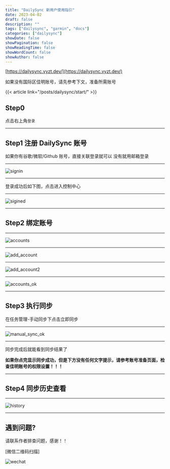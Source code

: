 ```yaml
---
title: "DailySync 新用户使用指引"
date: 2023-04-02
draft: false
description: ""
tags: ["dailysync", "garmin", "docs"]
categories: ["dailysync"]
showDate: false
showPagination: false
showReadingTime: false
showWordCount: false
showAuthor: false
---
```


[https://dailysync.vyzt.dev/](https://dailysync.vyzt.dev/)


如果没有国际区佳明账号，请先参考下文，准备所需账号

{{< article link="/posts/dailysync/start/" >}}


## Step0

点击右上角`登录`

---

## Step1 注册 DailySync 账号

如果你有谷歌/微软/Github 账号，直接关联登录就可以
没有就用邮箱登录

---

![signin](img/signin.png)

---

登录成功后如下图，点击进入控制中心

---

![sigined](img/sigined.png)

---

## Step2 绑定账号

---

![accounts](img/accounts.png)

---

![add_account](img/add_account.png)

---

![add_account2](img/add_account2.png)

---

![accounts_ok](img/accounts_ok.png)

---

## Step3 执行同步

在任务管理-手动同步下点击立即同步

---

![manual_sync_ok](img/manual_sync_ok.png)

---

同步完成后就能看到同步结果了

**如果你点完显示同步成功，但是下方没有任何文字提示，请参考账号准备页面，检查佳明账号的权限设置！！！**

---

## Step4 同步历史查看

---

![history](img/history.png)

---

## 遇到问题?

请联系作者排查问题，感谢！！


[微信二维码扫描]


![wechat](img/wechat_qr.png)